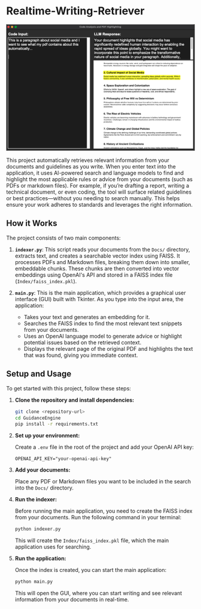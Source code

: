 # Realtime-Writing-Retriever

![Example Image](example.png)

This project automatically retrieves relevant information from your documents and guidelines as you write. When you enter text into the application, it uses AI-powered search and language models to find and highlight the most applicable rules or advice from your documents (such as PDFs or markdown files). For example, if you’re drafting a report, writing a technical document, or even coding, the tool will surface related guidelines or best practices—without you needing to search manually. This helps ensure your work adheres to standards and leverages the right information.

## How it Works

The project consists of two main components:

1.  **`indexer.py`**: This script reads your documents from the `Docs/` directory, extracts text, and creates a searchable vector index using FAISS. It processes PDFs and Markdown files, breaking them down into smaller, embeddable chunks. These chunks are then converted into vector embeddings using OpenAI's API and stored in a FAISS index file (`Index/faiss_index.pkl`).

2.  **`main.py`**: This is the main application, which provides a graphical user interface (GUI) built with Tkinter. As you type into the input area, the application:
    *   Takes your text and generates an embedding for it.
    *   Searches the FAISS index to find the most relevant text snippets from your documents.
    *   Uses an OpenAI language model to generate advice or highlight potential issues based on the retrieved context.
    *   Displays the relevant page of the original PDF and highlights the text that was found, giving you immediate context.

## Setup and Usage

To get started with this project, follow these steps:

1.  **Clone the repository and install dependencies:**

    ```bash
    git clone <repository-url>
    cd GuidanceEngine
    pip install -r requirements.txt
    ```

2.  **Set up your environment:**

    Create a `.env` file in the root of the project and add your OpenAI API key:

    ```
    OPENAI_API_KEY="your-openai-api-key"
    ```

3.  **Add your documents:**

    Place any PDF or Markdown files you want to be included in the search into the `Docs/` directory.

4.  **Run the indexer:**

    Before running the main application, you need to create the FAISS index from your documents. Run the following command in your terminal:

    ```bash
    python indexer.py
    ```

    This will create the `Index/faiss_index.pkl` file, which the main application uses for searching.

5.  **Run the application:**

    Once the index is created, you can start the main application:

    ```bash
    python main.py
    ```

    This will open the GUI, where you can start writing and see relevant information from your documents in real-time.
